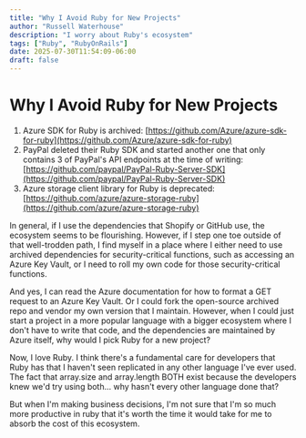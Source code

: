 ```yaml
---
title: "Why I Avoid Ruby for New Projects"
author: "Russell Waterhouse"
description: "I worry about Ruby's ecosystem"
tags: ["Ruby", "RubyOnRails"]
date: 2025-07-30T11:54:09-06:00
draft: false
---
```



# Why I Avoid Ruby for New Projects


1. Azure SDK for Ruby is archived: [https://github.com/Azure/azure-sdk-for-ruby](https://github.com/Azure/azure-sdk-for-ruby)
2. PayPal deleted their Ruby SDK and started another one that only contains 3 of PayPal's API endpoints at the time of writing: [https://github.com/paypal/PayPal-Ruby-Server-SDK](https://github.com/paypal/PayPal-Ruby-Server-SDK)
3. Azure storage client library for Ruby is deprecated: [https://github.com/azure/azure-storage-ruby](https://github.com/azure/azure-storage-ruby)

In general, if I use the dependencies that Shopify or GitHub use, the ecosystem
seems to be flourishing. However, if I step one toe outside of that well-trodden
path, I find myself in a place where I either need to use archived dependencies
for security-critical functions, such as accessing an Azure Key Vault, or I
need to roll my own code for those security-critical functions.

And yes, I can read the Azure documentation for how to format a GET request to
an Azure Key Vault. Or I could fork the open-source archived repo and vendor my
own version that I maintain. However, when I could just start a project in a
more popular language with a bigger ecosystem where I don't have to write that
code, and the dependencies are maintained by Azure itself, why would I pick
Ruby for a new project?

Now, I love Ruby. I think there's a fundamental care for developers that Ruby
has that I haven't seen replicated in any other language I've ever used.
The fact that array.size and array.length BOTH exist because the developers
knew we'd try using both... why hasn't every other language done that?

But when I'm making business decisions, I'm not sure that I'm so much more
productive in ruby that it's worth the time it would take for me to absorb the
cost of this ecosystem.
